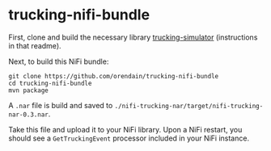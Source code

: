 # trucking-nifi-bundle

First, clone and build the necessary library [trucking-simulator](https://github.com/orendain/trucking-simulator) (instructions in that readme).

Next, to build this NiFi bundle:
```
git clone https://github.com/orendain/trucking-nifi-bundle
cd trucking-nifi-bundle
mvn package
```

A `.nar` file is build and saved to `./nifi-trucking-nar/target/nifi-trucking-nar-0.3.nar`.

Take this file and upload it to your NiFi library.  Upon a NiFi restart, you should see a `GetTruckingEvent` processor included in your NiFi instance.
